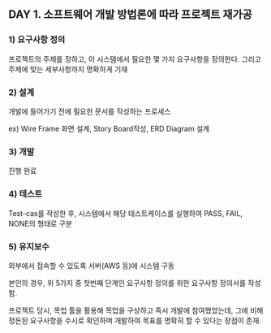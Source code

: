 ## DAY 1. 소프트웨어 개발 방법론에 따라 프로젝트 재가공

### 1) 요구사항 정의

프로젝트의 주제를 정하고, 이 시스템에서 필요한 몇 가지 요구사항을 정의한다. 그리고 주제에 맞는 세부사항까지 명확하게 기재

### 2) 설계

개발에 들어가기 전에 필요한 문서를 작성하는 프로세스

ex) Wire Frame 화면 설계, Story Board작성, ERD Diagram 설계

### 3) 개발

진행 완료

### 4) 테스트

Test-cas를 작성한 후, 시스템에서 해당 테스트케이스를 실행하여 PASS, FAIL, NONE의 형태로 구분

### 5) 유지보수

외부에서 접속할 수 있도록 서버(AWS 등)에 시스템 구동



본인의 경우, 위 5가지 중 첫번째 단계인 요구사항 정의를 위한 요구사항 정의서를 작성함.

프로젝트 당시, 목업 툴을 활용해 목업을 구상하고 즉시 개발에 참여했었는데, 그에 비해 정돈된 요구사항을 수시로 확인하며 개발하여 목표를 명확히 할 수 있다는 장점이 존재.